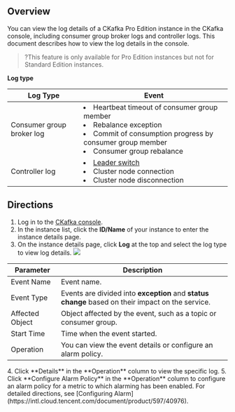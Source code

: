 ## Overview

You can view the log details of a CKafka Pro Edition instance in the CKafka console, including consumer group broker logs and controller logs. This document describes how to view the log details in the console.

> ?This feature is only available for Pro Edition instances but not for Standard Edition instances.

**Log type**

| Log Type           | Event                                                         |
| ------------------ | ------------------------------------------------------------ |
| Consumer group broker log | <li>Heartbeat timeout of consumer group member</li><li>Rebalance exception</li><li>Commit of consumption progress by consumer group member</li><li>Consumer group rebalance</li> |
| Controller log     | <li>[Leader switch](https://intl.cloud.tencent.com/document/product/597/40313)</li><li>Cluster node connection</li><li>Cluster node disconnection</li> |

## Directions

1. Log in to the [CKafka console](https://console.intl.cloud.tencent.com/ckafka).
2. In the instance list, click the **ID/Name** of your instance to enter the instance details page.
3. On the instance details page, click **Log** at the top and select the log type to view log details.
	![](https://qcloudimg.tencent-cloud.cn/raw/5c7d37834729a75e45f40be43025e867.png)
<table>
<thead>
<tr>
<th>Parameter</th>
<th>Description</th>
</tr>
</thead>
<tbody><tr>
<td>Event Name</td>
<td>Event name.</td>
</tr>
<tr>
<td>Event Type</td>
<td>Events are divided into <strong>exception</strong> and <strong>status change</strong> based on their impact on the service.</td>
</tr>
<tr>
<td>Affected Object</td>
<td>Object affected by the event, such as a topic or consumer group.</td>
</tr>
<tr>
<td>Start Time</td>
<td>Time when the event started.</td>
</tr>
<tr>
<td>Operation</td>
<td>You can view the event details or configure an alarm policy.</td>
</tr>
</tbody></table>
4. Click **Details** in the **Operation** column to view the specific log.
5. Click **Configure Alarm Policy** in the **Operation** column to configure an alarm policy for a metric to which alarming has been enabled. For detailed directions, see [Configuring Alarm](https://intl.cloud.tencent.com/document/product/597/40976).

